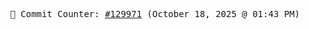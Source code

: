 <p align="center">
    <samp>
        📮 Commit Counter: <a href="https://github.com/Javascript-void0/Javascript-void0/commits/main">#129971</a> (October 18, 2025 @ 01:43 PM)
    </samp>
</p>
